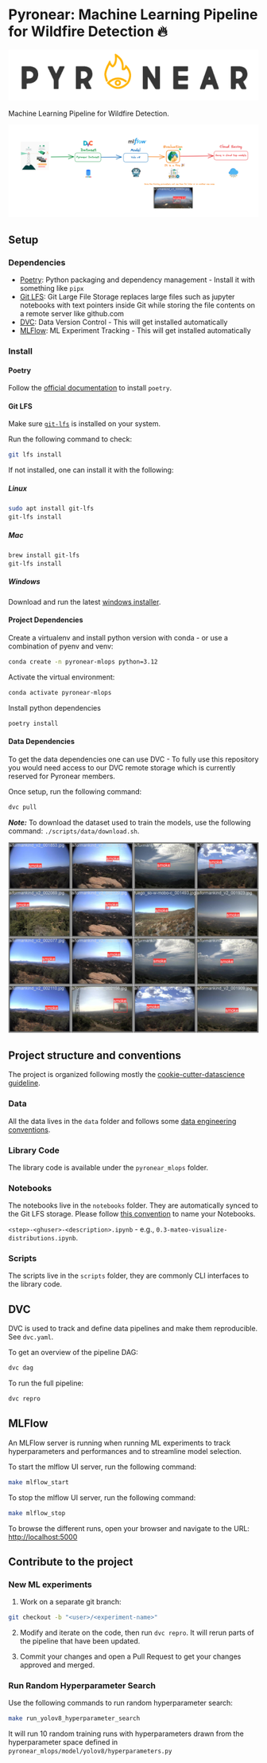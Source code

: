# Pyronear: Machine Learning Pipeline for Wildfire Detection 🔥

![Pyronear Logo](./docs/assets/images/pyronear_logo.png)

Machine Learning Pipeline for Wildfire Detection.

![Pipeline Overview](./docs/assets/images/pipeline.png)

## Setup

### Dependencies

- [Poetry](https://python-poetry.org/): Python packaging and dependency
management - Install it with something like `pipx`
- [Git LFS](https://git-lfs.com/): Git Large File Storage replaces large
files such as jupyter notebooks with text pointers inside Git while
storing the file contents on a remote server like github.com
- [DVC](https://dvc.org/): Data Version Control  - This will get
installed automatically
- [MLFlow](https://mlflow.org/): ML Experiment Tracking - This will get
installed automatically

### Install

#### Poetry

Follow the [official documentation](https://python-poetry.org/docs/) to install `poetry`.

#### Git LFS

Make sure [`git-lfs`](https://git-lfs.com/) is installed on your system.

Run the following command to check:

```sh
git lfs install
```

If not installed, one can install it with the following:

##### Linux

```sh
sudo apt install git-lfs
git-lfs install
```

##### Mac

```sh
brew install git-lfs
git-lfs install
```

##### Windows

Download and run the latest [windows installer](https://github.com/git-lfs/git-lfs/releases).

#### Project Dependencies

Create a virtualenv and install python version with conda - or use a
combination of pyenv and venv:

```sh
conda create -n pyronear-mlops python=3.12
```

Activate the virtual environment:

```sh
conda activate pyronear-mlops
```

Install python dependencies

```sh
poetry install
```

#### Data Dependencies

To get the data dependencies one can use DVC - To fully use this
repository you would need access to our DVC remote storage which is
currently reserved for Pyronear members.

Once setup, run the following command:

```sh
dvc pull
```

___Note:___ To download the dataset used to train the models, use the
following command: `./scripts/data/download.sh`.

![Random batch sample from the dataset](./docs/assets/images/batch.jpg)

## Project structure and conventions

The project is organized following mostly the [cookie-cutter-datascience
guideline](https://drivendata.github.io/cookiecutter-data-science/#directory-structure).

### Data

All the data lives in the `data` folder and follows some [data engineering
conventions](https://docs.kedro.org/en/stable/faq/faq.html#what-is-data-engineering-convention).

### Library Code

The library code is available under the `pyronear_mlops` folder.

### Notebooks

The notebooks live in the `notebooks` folder. They are automatically synced to the Git LFS storage.
Please follow [this
convention](https://drivendata.github.io/cookiecutter-data-science/#notebooks-are-for-exploration-and-communication)
to name your Notebooks.

`<step>-<ghuser>-<description>.ipynb` - e.g., `0.3-mateo-visualize-distributions.ipynb`.

### Scripts

The scripts live in the `scripts` folder, they are
commonly CLI interfaces to the library
code.

## DVC

DVC is used to track and define data pipelines and make them
reproducible. See `dvc.yaml`.

To get an overview of the pipeline DAG:

```sh
dvc dag
```

To run the full pipeline:

```sh
dvc repro
```

## MLFlow

An MLFlow server is running when running ML experiments to track
hyperparameters and performances and to streamline model
selection.

To start the mlflow UI server, run the following command:

```sh
make mlflow_start
```

To stop the mlflow UI server, run the following command:

```sh
make mlflow_stop
```

To browse the different runs, open your browser and navigate to the URL: [http://localhost:5000](http://localhost:5000)

## Contribute to the project

### New ML experiments

1. Work on a separate git branch:

```sh
git checkout -b "<user>/<experiment-name>"
```

2. Modify and iterate on the code, then run `dvc repro`. It will rerun
   parts of the pipeline that have been updated.

3. Commit your changes and open a Pull Request to get your changes
   approved and merged.

### Run Random Hyperparameter Search

Use the following commands to run random hyperparameter search:

```sh
make run_yolov8_hyperparameter_search
```

It will run 10 random training runs with hyperparameters drawn from the hyperparameter space defined in `pyronear_mlops/model/yolov8/hyperparameters.py`
